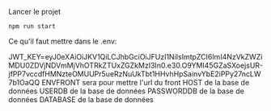 Lancer le projet

```
npm run start
```

Ce qu'il faut mettre dans le .env:

JWT_KEY=eyJ0eXAiOiJKV1QiLCJhbGciOiJFUzI1NiIsImtpZCI6ImI4NzVkZWZiMDU0ZDVjNDVmMjVhOTRkZTUxZGZkMzI3In0.e30.O9YMI45GZaSXoejsUR-jfPP7vccdfHMNzteOMUUPr5ueRzNuUkTbt1HHvhHpSainvYbE2iPPy27ncLW7b1OaQQ
ENVFRONT sera pour mettre l'url du front
HOST de la base de données
USERDB de la base de données
PASSWORDDB de la base de données
DATABASE de la base de données
